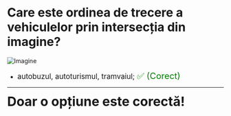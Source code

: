 # Care este ordinea de trecere a vehiculelor prin intersecția din imagine?

![Imagine](https://www.arr-atestate.ro/upload/img/questions/img/care-este-ordinea-de-trecere-a-vehiculelor-prin-intersectia-din-imagine.jpg)

- <span style="font-size: larger;">autobuzul, autoturismul, tramvaiul; <span style="color: green; font-size: larger;">✅ (Corect)</span></span>

---

<span style="font-size: 30px; font-weight: bold;">**Doar o opțiune este corectă!**</span>